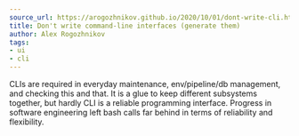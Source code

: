 ```yaml
---
source_url: https://arogozhnikov.github.io/2020/10/01/dont-write-cli.html
title: Don't write command-line interfaces (generate them)
author: Alex Rogozhnikov
tags:
- ui
- cli
---
```


CLIs are required in everyday maintenance, env/pipeline/db management, and checking this and that. It is a glue to keep different subsystems together, but hardly CLI is a reliable programming interface. Progress in software engineering left bash calls far behind in terms of reliability and flexibility.
